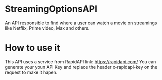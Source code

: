 # StreamingOptionsAPI
 An API responsible to find where a user can watch a movie on streamings like Netflix, Prime video, Max and others.

# How to use it
 This API uses a service from RapidAPI
 link: https://rapidapi.com/
 You can generate your youn API Key and replace the header x-rapidapi-key on the request to make it hapen.
